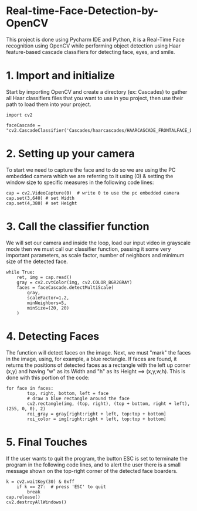 # Real-time-Face-Detection-by-OpenCV
This project is done using Pycharm IDE and Python, it is a Real-Time Face recognition using OpenCV while performing object detection using Haar feature-based cascade classifiers for detecting face, eyes, and smile.
# 1. Import and initialize
Start by importing OpenCV and create a directory (ex: Cascades) to gather all Haar classifiers files that you want to use in you project, then use their path to load them into your project.
```
import cv2
 
faceCascade = "cv2.CascadeClassifier('Cascades/haarcascades/HAARCASCADE_FRONTALFACE_DEFAULT.xml')
```
# 2. Setting up your camera
To start we need to capture the face and to do so we are using the PC embedded camera which we are referring to it using (0) & setting the window size to specific measures in the following code lines:
```
cap = cv2.VideoCapture(0)  # write 0 to use the pc embedded camera 
cap.set(3,640) # set Width 
cap.set(4,380) # set Height
```
# 3. Call the classifier function
We will set our camera and inside the loop, load our input video in grayscale mode then we must call our classifier function, passing it some very important parameters, as scale factor, number of neighbors and minimum size of the detected face.
```
while True: 
    ret, img = cap.read() 
    gray = cv2.cvtColor(img, cv2.COLOR_BGR2GRAY) 
    faces = faceCascade.detectMultiScale( 
        gray, 
        scaleFactor=1.2, 
        minNeighbors=5, 
        minSize=(20, 20) 
    )
   ```
# 4. Detecting Faces
The function will detect faces on the image. Next, we must "mark" the faces in the image, using, for example, a blue rectangle. If faces are found, it returns the positions of detected faces as a rectangle with the left up corner (x,y) and having "w" as its Width and "h" as its Height ==> (x,y,w,h). This is done with this portion of the code:
```
for face in faces: 
        top, right, bottom, left = face 
        # draw a blue rectangle around the face 
        cv2.rectangle(img, (top, right), (top + bottom, right + left), (255, 0, 0), 2) 
        roi_gray = gray[right:right + left, top:top + bottom] 
        roi_color = img[right:right + left, top:top + bottom]
  ```      
# 5. Final Touches
If the user wants to quit the program, the button ESC is set to terminate the program in the following code lines, and to alert the user there is a small message shown on the top-right corner of the detected face boarders.
```
k = cv2.waitKey(30) & 0xff 
    if k == 27:  # press 'ESC' to quit 
        break 
cap.release() 
cv2.destroyAllWindows()
```
